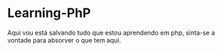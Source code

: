 # Learning-PhP
Aqui vou está salvando tudo que estou aprendendo em php, sinta-se a vontade para absorver o que tem aqui. 
